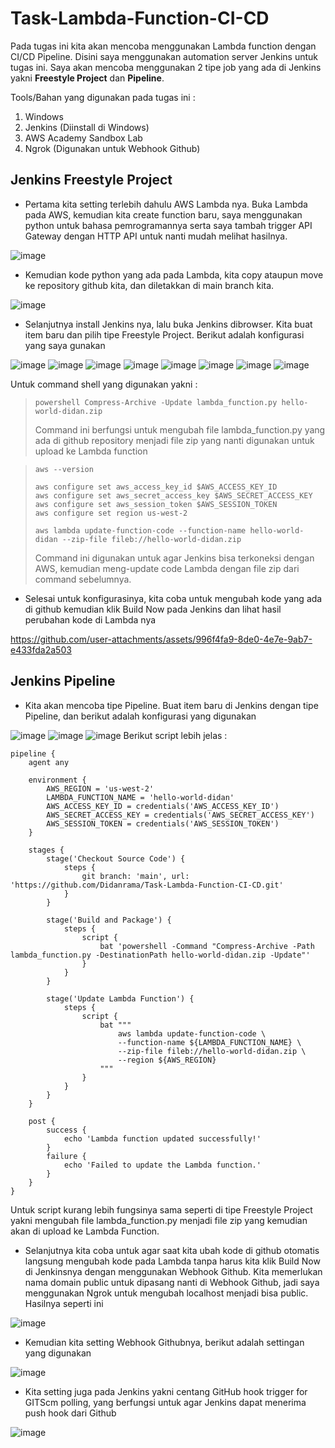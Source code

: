 # Task-Lambda-Function-CI-CD

Pada tugas ini kita akan mencoba menggunakan Lambda function dengan CI/CD Pipeline. Disini saya menggunakan automation server Jenkins untuk tugas ini. Saya akan mencoba menggunakan 2 tipe job yang ada di Jenkins yakni **Freestyle Project** dan **Pipeline**.

Tools/Bahan yang digunakan pada tugas ini : 
1. Windows
2. Jenkins (Diinstall di Windows)
3. AWS Academy Sandbox Lab
4. Ngrok (Digunakan untuk Webhook Github)

## Jenkins Freestyle Project

* Pertama kita setting terlebih dahulu AWS Lambda nya. Buka Lambda pada AWS, kemudian kita create function baru, saya menggunakan python untuk bahasa pemrogramannya serta saya tambah trigger API Gateway dengan HTTP API untuk nanti mudah melihat hasilnya.

![image](https://github.com/user-attachments/assets/072f7621-2482-4cf2-9572-fb8ad725dd25)

* Kemudian kode python yang ada pada Lambda, kita copy ataupun move ke repository github kita, dan diletakkan di main branch kita.

![image](https://github.com/user-attachments/assets/1a0564e2-3cef-42ec-8e4a-85edaaec53cf)

* Selanjutnya install Jenkins nya, lalu buka Jenkins dibrowser. Kita buat item baru dan pilih tipe Freestyle Project. Berikut adalah konfigurasi yang saya gunakan

![image](https://github.com/user-attachments/assets/481daa96-b259-493f-8ce8-a33bb0414e08)
![image](https://github.com/user-attachments/assets/bd4bac29-a8af-4899-bb50-e3092fcffa3f)
![image](https://github.com/user-attachments/assets/e47e6e1f-febb-490c-bb9b-ebc64c92b7bb)
![image](https://github.com/user-attachments/assets/31604872-fbd0-4a84-8355-405392989e4c)
![image](https://github.com/user-attachments/assets/cc12b515-f4c0-44dc-b9ca-6ff637289ffc)
![image](https://github.com/user-attachments/assets/6768172b-a434-49b7-8e5b-e88295a7d0bb)
![image](https://github.com/user-attachments/assets/455bec90-aad9-4cde-a237-31b4fc6ebe2a)
![image](https://github.com/user-attachments/assets/62438420-a719-45c7-9eed-69e9206ace08)

Untuk command shell yang digunakan yakni : 
>```
>powershell Compress-Archive -Update lambda_function.py hello-world-didan.zip
>```
>Command ini berfungsi untuk mengubah file lambda_function.py yang ada di github repository menjadi file zip yang nanti digunakan untuk upload ke Lambda function

>```
>aws --version
>
>aws configure set aws_access_key_id $AWS_ACCESS_KEY_ID
>aws configure set aws_secret_access_key $AWS_SECRET_ACCESS_KEY
>aws configure set aws_session_token $AWS_SESSION_TOKEN
>aws configure set region us-west-2
>
>aws lambda update-function-code --function-name hello-world-didan --zip-file fileb://hello-world-didan.zip
>```
>Command ini digunakan untuk agar Jenkins bisa terkoneksi dengan AWS, kemudian meng-update code Lambda dengan file zip dari command sebelumnya.

* Selesai untuk konfigurasinya, kita coba untuk mengubah kode yang ada di github kemudian klik Build Now pada Jenkins dan lihat hasil perubahan kode di Lambda nya

https://github.com/user-attachments/assets/996f4fa9-8de0-4e7e-9ab7-e433fda2a503

## Jenkins Pipeline

* Kita akan mencoba tipe Pipeline. Buat item baru di Jenkins dengan tipe Pipeline, dan berikut adalah konfigurasi yang digunakan

![image](https://github.com/user-attachments/assets/5f90109a-184a-4eec-933b-c29e8453660e)
![image](https://github.com/user-attachments/assets/67eeb883-51a1-4bb3-9128-b0b488ee5eb1)
![image](https://github.com/user-attachments/assets/7d367f31-f56a-4f18-9597-ee7901f1ae6e)
Berikut script lebih jelas :
```
pipeline {
    agent any

    environment {
        AWS_REGION = 'us-west-2'
        LAMBDA_FUNCTION_NAME = 'hello-world-didan'
        AWS_ACCESS_KEY_ID = credentials('AWS_ACCESS_KEY_ID')
        AWS_SECRET_ACCESS_KEY = credentials('AWS_SECRET_ACCESS_KEY') 
        AWS_SESSION_TOKEN = credentials('AWS_SESSION_TOKEN')
    }

    stages {
        stage('Checkout Source Code') {
            steps {
                git branch: 'main', url: 'https://github.com/Didanrama/Task-Lambda-Function-CI-CD.git'
            }
        }

        stage('Build and Package') {
            steps {
                script {
                    bat 'powershell -Command "Compress-Archive -Path lambda_function.py -DestinationPath hello-world-didan.zip -Update"'
                }
            }
        }

        stage('Update Lambda Function') {
            steps {
                script {
                    bat """
                        aws lambda update-function-code \
                        --function-name ${LAMBDA_FUNCTION_NAME} \
                        --zip-file fileb://hello-world-didan.zip \
                        --region ${AWS_REGION}
                    """
                }
            }
        }
    }

    post {
        success {
            echo 'Lambda function updated successfully!'
        }
        failure {
            echo 'Failed to update the Lambda function.'
        }
    }
}
```
Untuk script kurang lebih fungsinya sama seperti di tipe Freestyle Project yakni mengubah file lambda_function.py menjadi file zip yang kemudian akan di upload ke Lambda Function.

* Selanjutnya kita coba untuk agar saat kita ubah kode di github otomatis langsung mengubah kode pada Lambda tanpa harus kita klik Build Now di Jenkinsnya dengan menggunakan Webhook Github. Kita memerlukan nama domain public untuk dipasang nanti di Webhook Github, jadi saya menggunakan Ngrok untuk mengubah localhost menjadi bisa public. Hasilnya seperti ini

![image](https://github.com/user-attachments/assets/5a321cb1-abaa-4fbe-adfa-6142f866f1c3)

* Kemudian kita setting Webhook Githubnya, berikut adalah settingan yang digunakan

![image](https://github.com/user-attachments/assets/2c02ea64-baaa-406f-8ffa-fd40cf9b10e4)

* Kita setting juga pada Jenkins yakni centang GitHub hook trigger for GITScm polling, yang berfungsi untuk agar Jenkins dapat menerima push hook dari Github

![image](https://github.com/user-attachments/assets/ef8a95a9-061b-40ed-a9e9-b9a89fba84b5)



